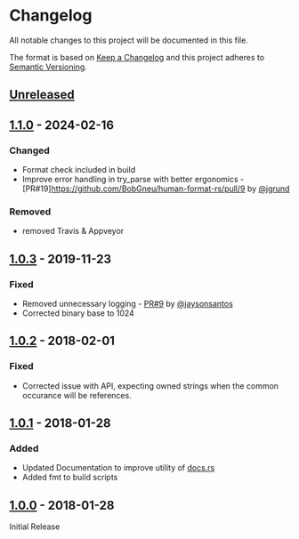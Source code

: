 # Changelog

All notable changes to this project will be documented in this file.

The format is based on [Keep a Changelog](http://keepachangelog.com/en/1.0.0/)
and this project adheres to [Semantic Versioning](http://semver.org/spec/v2.0.0.html).

## [Unreleased]

## [1.1.0] - 2024-02-16

### Changed

- Format check included in build
- Improve error handling in try_parse with better ergonomics - [PR#19]https://github.com/BobGneu/human-format-rs/pull/9 by [@jgrund](https://github.com/jgrund)

### Removed

- removed Travis & Appveyor

## [1.0.3] - 2019-11-23

### Fixed

- Removed unnecessary logging - [PR#9](https://github.com/BobGneu/human-format-rs/pull/9) by [@jaysonsantos](https://github.com/jaysonsantos)
- Corrected binary base to 1024

## [1.0.2] - 2018-02-01

### Fixed

- Corrected issue with API, expecting owned strings when the common occurance will be references.

## [1.0.1] - 2018-01-28

### Added

- Updated Documentation to improve utility of [docs.rs](https://docs.rs/crate/human_format/)
- Added fmt to build scripts

## [1.0.0] - 2018-01-28

Initial Release

[unreleased]: https://github.com/BobGneu/human-format-rs/compare/master...develop
[1.1.0]: https://github.com/BobGneu/human-format-rs/compare/1.0.3...1.1.0
[1.0.3]: https://github.com/BobGneu/human-format-rs/compare/1.0.2...1.0.3
[1.0.2]: https://github.com/BobGneu/human-format-rs/compare/1.0.1...1.0.2
[1.0.1]: https://github.com/BobGneu/human-format-rs/compare/1.0.0...1.0.1
[1.0.0]: https://github.com/BobGneu/human-format-rs/tree/1.0.0
